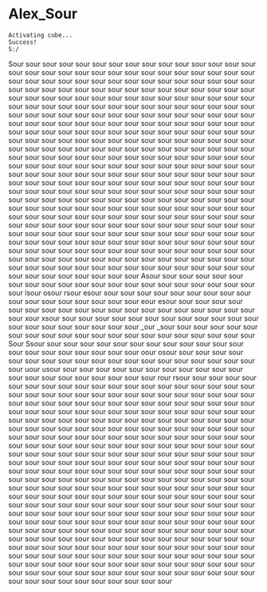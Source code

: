 # Alex_Sour

    Activating cube...
    Success!
    S:/

Sour sour sour sour sour sour sour sour sour sour sour sour sour sour sour sour sour sour sour sour sour sour sour sour sour sour sour sour sour sour sour sour sour sour sour sour sour sour sour sour sour sour sour sour sour sour sour sour sour sour sour sour sour sour sour sour sour sour sour sour sour sour sour sour sour sour sour sour sour sour sour sour sour sour sour sour sour sour sour sour sour sour sour sour sour sour sour sour sour sour sour sour sour sour sour sour sour sour sour sour sour sour sour sour sour sour sour sour sour sour sour sour sour sour sour sour sour sour sour sour sour sour sour sour sour sour sour sour sour sour sour sour sour sour sour sour sour sour sour sour sour sour sour sour sour sour sour sour sour sour sour sour sour sour sour sour sour sour sour sour sour sour sour sour sour sour sour sour sour sour sour sour sour sour sour sour sour sour sour sour sour sour sour sour sour sour sour sour sour sour sour sour sour sour sour sour sour sour sour sour sour sour sour sour sour sour sour sour sour sour sour sour sour sour sour sour sour sour sour sour sour sour sour sour sour sour sour sour sour sour sour sour sour sour sour sour sour sour sour sour sour sour sour sour sour sour sour sour sour sour sour sour sour sour sour sour sour sour sour sour sour sour sour sour sour sour sour sour sour sour sour sour sour sour sour sour sour sour sour sour sour sour sour sour sour sour sour sour sour sour sour sour sour sour sour sour sour sour sour sour sour sour sour sour sour sour sour sour sour sour sour sour sour sour sour sour sour sour sour sour sour sour sour sour sour sour sour sour sour sour sour sour sour sour sour sour sour sour sour sour sour sour sour sour sour sour sour sour sour sour sour sour sour sour sour sour sour sour sour sour sour sour sour sour sour sour sour sour sour sour sour sour sour sour sour sour sour sour sour sour sour sour sour Asour sour sour sour sour sour sour sour sour sour sour sour sour sour sour sour sour sour sour sour sour sour lsour osour rsour esour sour sour sour sour sour sour sour sour sour sour sour sour sour sour sour sour sour eour esour sour sour sour sour sour sour sour sour sour sour sour sour sour sour sour sour sour sour sour sour xour xsour sour sour sour sour sour sour sour sour sour sour sour sour sour sour sour sour sour sour sour sour _our _sour sour sour sour sour sour sour sour sour sour sour sour sour sour sour sour sour sour sour sour sour Sour Ssour sour sour sour sour sour sour sour sour sour sour sour sour sour sour sour sour sour sour sour sour oour osour sour sour sour sour sour sour sour sour sour sour sour sour sour sour sour sour sour sour sour sour uour usour sour sour sour sour sour sour sour sour sour sour sour sour sour sour sour sour sour sour sour sour rour rsour sour sour sour sour sour sour sour sour sour sour sour sour sour sour sour sour sour sour sour sour sour sour sour sour sour sour sour sour sour sour sour sour sour sour sour sour sour sour sour sour sour sour sour sour sour sour sour sour sour sour sour sour sour sour sour sour sour sour sour sour sour sour sour sour sour sour sour sour sour sour sour sour sour sour sour sour sour sour sour sour sour sour sour sour sour sour sour sour sour sour sour sour sour sour sour sour sour sour sour sour sour sour sour sour sour sour sour sour sour sour sour sour sour sour sour sour sour sour sour sour sour sour sour sour sour sour sour sour sour sour sour sour sour sour sour sour sour sour sour sour sour sour sour sour sour sour sour sour sour sour sour sour sour sour sour sour sour sour sour sour sour sour sour sour sour sour sour sour sour sour sour sour sour sour sour sour sour sour sour sour sour sour sour sour sour sour sour sour sour sour sour sour sour sour sour sour sour sour sour sour sour sour sour sour sour sour sour sour sour sour sour sour sour sour sour sour sour sour sour sour sour sour sour sour sour sour sour sour sour sour sour sour sour sour sour sour sour sour sour sour sour sour sour sour sour sour sour sour sour sour sour sour sour sour sour sour sour sour sour sour sour sour sour sour sour sour sour sour sour sour sour sour sour sour sour sour sour sour sour sour sour sour sour sour sour sour sour sour sour sour sour sour sour sour sour sour sour sour sour sour sour sour sour sour sour sour sour sour sour sour sour sour sour sour sour sour sour sour sour sour sour sour sour sour sour sour sour sour sour sour sour sour sour sour sour sour sour sour sour sour sour sour sour sour sour sour sour sour sour sour sour sour sour sour sour sour sour sour sour 
